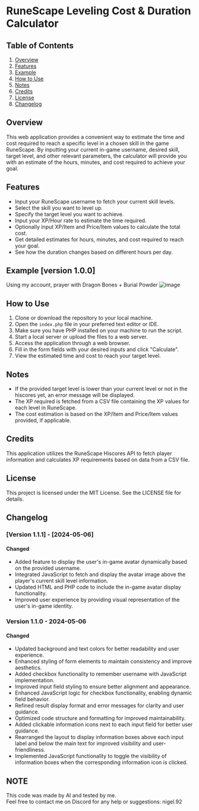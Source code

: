 # RuneScape Leveling Cost & Duration Calculator

## Table of Contents

1. [Overview](#overview)
2. [Features](#features)
3. [Example](#example)
4. [How to Use](#how-to-use)
5. [Notes](#notes)
6. [Credits](#credits)
7. [License](#license)
8. [Changelog](#changelog)

## Overview
This web application provides a convenient way to estimate the time and cost required to reach a specific level in a chosen skill in the game RuneScape. By inputting your current in-game username, desired skill, target level, and other relevant parameters, the calculator will provide you with an estimate of the hours, minutes, and cost required to achieve your goal.

## Features
- Input your RuneScape username to fetch your current skill levels.
- Select the skill you want to level up.
- Specify the target level you want to achieve.
- Input your XP/Hour rate to estimate the time required.
- Optionally input XP/Item and Price/Item values to calculate the total cost.
- Get detailed estimates for hours, minutes, and cost required to reach your goal.
- See how the duration changes based on different hours per day.

## Example [version 1.0.0]
Using my account, prayer with Dragon Bones + Burial Powder
![image](https://github.com/Nigel1992/RuneScape-Leveling-Cost-Duration-Calculator/assets/5491930/3482c184-4799-449a-b6bb-c2a2979d3052)


## How to Use
1. Clone or download the repository to your local machine.
2. Open the `index.php` file in your preferred text editor or IDE.
3. Make sure you have PHP installed on your machine to run the script.
4. Start a local server or upload the files to a web server.
5. Access the application through a web browser.
6. Fill in the form fields with your desired inputs and click "Calculate".
7. View the estimated time and cost to reach your target level.

## Notes
- If the provided target level is lower than your current level or not in the hiscores yet, an error message will be displayed.
- The XP required is fetched from a CSV file containing the XP values for each level in RuneScape.
- The cost estimation is based on the XP/Item and Price/Item values provided, if applicable.

## Credits
This application utilizes the RuneScape Hiscores API to fetch player information and calculates XP requirements based on data from a CSV file.

## License
This project is licensed under the MIT License. See the LICENSE file for details.

## Changelog

### [Version 1.1.1] - [2024-05-06]
#### Changed

- Added feature to display the user's in-game avatar dynamically based on the provided username.
- Integrated JavaScript to fetch and display the avatar image above the player's current skill level information.
- Updated HTML and PHP code to include the in-game avatar display functionality.
- Improved user experience by providing visual representation of the user's in-game identity.


### Version 1.1.0 - 2024-05-06
#### Changed
- Updated background and text colors for better readability and user experience.
- Enhanced styling of form elements to maintain consistency and improve aesthetics.
- Added checkbox functionality to remember username with JavaScript implementation.
- Improved input field styling to ensure better alignment and appearance.
- Enhanced JavaScript logic for checkbox functionality, enabling dynamic field behavior.
- Refined result display format and error messages for clarity and user guidance.
- Optimized code structure and formatting for improved maintainability.
- Added clickable information icons next to each input field for better user guidance.
- Rearranged the layout to display information boxes above each input label and below the main text for improved visibility and user-friendliness.
- Implemented JavaScript functionality to toggle the visibility of information boxes when the corresponding information icon is clicked.

## NOTE
This code was made by AI and tested by me.
<br>
Feel free to contact me on Discord for any help or suggestions: nigel.92
